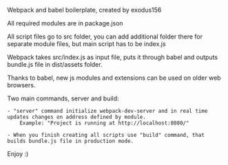Webpack and babel boilerplate, created by exodus156

All required modules are in package.json

All script files go to src folder, you can add additional folder there for separate module files, but main script has to be index.js

Webpack takes src/index.js as input file, puts it through babel and outputs bundle.js file in dist/assets folder.

Thanks to babel, new js modules and extensions can be used on older web browsers.

Two main commands, server and build:

    - "server" command initialize webpack-dev-server and in real time updates changes on address defined by module.
        Example: "Project is running at http://localhost:8080/"

    - When you finish creating all scripts use "build" command, that builds bundle.js file in production mode.

Enjoy :)